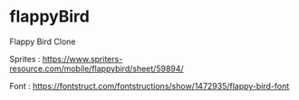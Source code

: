 # flappyBird
Flappy Bird Clone

Sprites : https://www.spriters-resource.com/mobile/flappybird/sheet/59894/

Font : https://fontstruct.com/fontstructions/show/1472935/flappy-bird-font
